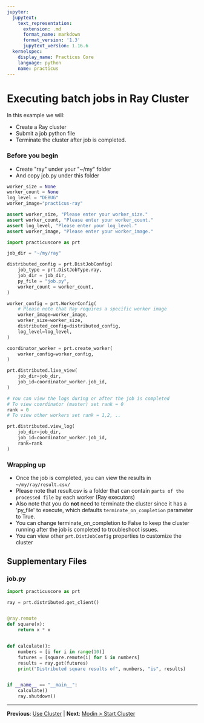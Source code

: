 ```yaml
---
jupyter:
  jupytext:
    text_representation:
      extension: .md
      format_name: markdown
      format_version: '1.3'
      jupytext_version: 1.16.6
  kernelspec:
    display_name: Practicus Core
    language: python
    name: practicus
---
```


# Executing batch jobs in Ray Cluster

In this example we will:
- Create a Ray cluster
- Submit a job python file
- Terminate the cluster after job is completed.

### Before you begin
- Create "ray" under your "~/my" folder
- And copy job.py under this folder

```python
worker_size = None
worker_count = None
log_level = "DEBUG"
worker_image="practicus-ray"
```

```python
assert worker_size, "Please enter your worker_size."
assert worker_count, "Please enter your worker_count."
assert log_level, "Please enter your log_level."
assert worker_image, "Please enter your worker_image."
```

```python
import practicuscore as prt

job_dir = "~/my/ray"

distributed_config = prt.DistJobConfig(
    job_type = prt.DistJobType.ray,
    job_dir = job_dir,
    py_file = "job.py",
    worker_count = worker_count,
)

worker_config = prt.WorkerConfig(
    # Please note that Ray requires a specific worker image
    worker_image=worker_image,
    worker_size=worker_size,
    distributed_config=distributed_config,
    log_level=log_level,
)

coordinator_worker = prt.create_worker(
    worker_config=worker_config,
)
```

```python
prt.distributed.live_view(
    job_dir=job_dir,
    job_id=coordinator_worker.job_id,
)
```

```python
# You can view the logs during or after the job is completed
# To view coordinator (master) set rank = 0
rank = 0
# To view other workers set rank = 1,2, ..

prt.distributed.view_log(
    job_dir=job_dir,
    job_id=coordinator_worker.job_id,
    rank=rank
)
```

### Wrapping up
- Once the job is completed, you can view the results in `~/my/ray/result.csv/`
- Please note that result.csv is a folder that can contain `parts of the processed file` by each worker (Ray executors)
- Also note that you do **not** need to terminate the cluster since it has a 'py_file' to execute, which defaults `terminate_on_completion` parameter to True.
- You can change terminate_on_completion to False to keep the cluster running after the job is completed to troubleshoot issues.
- You can view other `prt.DistJobConfig` properties to customize the cluster


## Supplementary Files

### job.py
```python
import practicuscore as prt

ray = prt.distributed.get_client()


@ray.remote
def square(x):
    return x * x


def calculate():
    numbers = [i for i in range(10)]
    futures = [square.remote(i) for i in numbers]
    results = ray.get(futures)
    print("Distributed square results of", numbers, "is", results)


if __name__ == "__main__":
    calculate()
    ray.shutdown()

```


---

**Previous**: [Use Cluster](../interactive/use-cluster.md) | **Next**: [Modin > Start Cluster](../modin/start-cluster.md)

